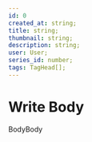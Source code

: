 ```yaml
---
id: 0
created_at: string;
title: string;
thumbnail: string;
description: string;
user: User;
series_id: number;
tags: TagHead[];
---
```

# Write Body

BodyBody
